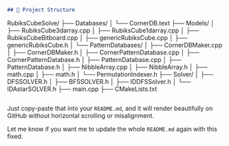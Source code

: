 
```markdown
## 📁 Project Structure

```

RubiksCubeSolve/
├── Databases/
│   └── CornerDB.text
├── Models/
│   ├── RubiksCube3darray.cpp
│   ├── RubiksCube1darray.cpp
│   ├── RubiksCubeBitboard.cpp
│   ├── genericRubiksCube.cpp
│   ├── genericRubiksCube.h
│   └── PatternDatabases/
│       ├── CornerDBMaker.cpp
│       ├── CornerDBMaker.h
│       ├── CornerPatternDatabase.cpp
│       ├── CornerPatternDatabase.h
│       ├── PatternDatabase.cpp
│       ├── PatternDatabase.h
│       ├── NibbleArray.cpp
│       ├── NibbleArray.h
│       ├── math.cpp
│       ├── math.h
│       └── PermutationIndexer.h
├── Solver/
│   ├── DFSSOLVER.h
│   ├── BFSSOLVER.h
│   ├── IDDFSSolver.h
│   └── IDAstarSOLVER.h
├── main.cpp
├── CMakeLists.txt

```
```

Just copy-paste that into your `README.md`, and it will render beautifully on GitHub without horizontal scrolling or misalignment.

Let me know if you want me to update the whole `README.md` again with this fixed.


